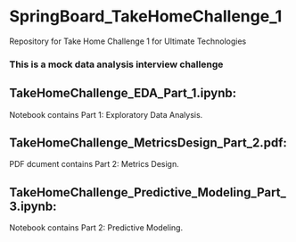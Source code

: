 # SpringBoard_TakeHomeChallenge_1
Repository for Take Home Challenge 1 for Ultimate Technologies

### This is a mock data analysis interview challenge
<H2> TakeHomeChallenge_EDA_Part_1.ipynb:</H2> Notebook contains Part 1: Exploratory Data Analysis.  <br>
<H2> TakeHomeChallenge_MetricsDesign_Part_2.pdf:</H2> PDF dcument contains Part 2: Metrics Design.  <br>
<H2> TakeHomeChallenge_Predictive_Modeling_Part_3.ipynb:</H2> Notebook contains Part 2: Predictive Modeling.  <br>

